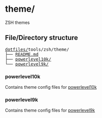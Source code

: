 # theme/

ZSH themes

## File/Directory structure

<!--
loaded tree structure with
tree -a -H "." tools/zsh/theme -L 1
-->

<pre>
<a href="../../../../../">dotfiles/</a>tools/zsh/theme/
├── <a href="./README.md">README.md</a>
├── <a href="./powerlevel10k/">powerlevel10k/</a>
└── <a href="./powerlevel9k/">powerlevel9k/</a>
</pre>

### powerlevel10k

Contains theme config files for [powerlevel10k](https://github.com/romkatv/powerlevel10k)

### powerlevel9k

Contains theme config files for [powerlevel9k](https://github.com/Powerlevel9k/powerlevel9k)

